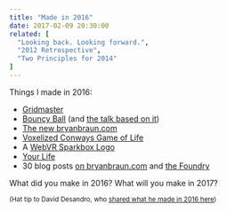 ```yaml
---
title: "Made in 2016"
date: 2017-02-09 20:30:00
related: [
  "Looking back. Looking forward.",
  "2012 Retrospective",
  "Two Principles for 2014"
]
---
```


Things I made in 2016:

 * [Gridmaster]({{site.url}}/2020/09/08/gridmaster-closing-thoughts/)
 * [Bouncy Ball](https://sparkbox.github.io/bouncy-ball) (and [the talk based on it](https://livestream.com/accounts/12766112/dwd-web-animations))
 * [The new bryanbraun.com]({{site.url}}/2016/12/29/new-year-new-website/)
 * [Voxelized Conways Game of Life](http://codepen.io/bryanbraun/pen/VaXqOz)
 * A [WebVR Sparkbox Logo](http://sparkbox.github.io/logo-experiments/webvr.html)
 * [Your Life](https://bryanbraun.github.io/your-life)
 * 30 blog posts [on bryanbraun.com]({{site.url}}/archives/#y2016) and [the Foundry](https://seesparkbox.com/foundry/author/bryan_braun)

What did you make in 2016? What will you make in 2017?

<small>(Hat tip to David Desandro, who [shared what he made in 2016 here](http://smallblog.desandro.com/2016/made-in-2016))</small>
